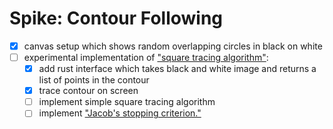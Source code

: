 # Spike: Contour Following

- [x] canvas setup which shows random overlapping circles in black on white
- [ ] experimental implementation of ["square tracing algorithm"](https://en.wikipedia.org/wiki/Boundary_tracing):
  - [x] add rust interface which takes black and white image and returns a list of points in the contour
  - [x] trace contour on screen
  - [ ] implement simple square tracing algorithm
  - [ ] implement ["Jacob's stopping criterion."](http://www.imageprocessingplace.com/downloads_V3/root_downloads/tutorials/contour_tracing_Abeer_George_Ghuneim/square.html)
